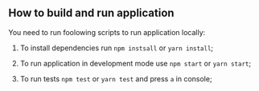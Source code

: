 ## How to build and run application

You need to run foolowing scripts to run application locally:

1. To install dependencies run `npm instsall` or `yarn install`;

2. To run application in development mode use `npm start` or `yarn start`;

3. To run tests `npm test` or `yarn test` and press `a` in console;
